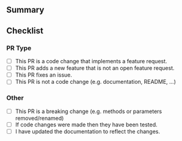 ## Summary
<!-- Here goes a short summary about what the PR is about. -->

## Checklist
<!-- Put an "x" inside the braces to tick checkboxes, e.g. [X]. -->

### PR Type
<!-- If the PR closes an issue, mention the issue at the top of the PR with "Resolves #X". -->
- [ ] This PR is a code change that implements a feature request.
- [ ] This PR adds a new feature that is not an open feature request.
- [ ] This PR fixes an issue.
- [ ] This PR is not a code change (e.g. documentation, README, ...)

### Other
- [ ] This PR is a breaking change (e.g. methods or parameters removed/renamed)
- [ ] If code changes were made then they have been tested.
- [ ] I have updated the documentation to reflect the changes.
